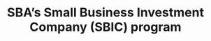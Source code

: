 ---
highlight: "false" 
title: "SBA’s Small Business Investment Company (SBIC) program"
description: "Seeks to stimulate and supplement the flow of private equity capital and long-term loan funds to small businesses, which small business concerns need for the sound financing of their business operations and for their growth, expansion, and modernization when such capital is not available in adequate supply."
url-link: "https://www.govloans.gov/loans/equity-investment-small-business-investment-company-(sbic)-program/"
type: "HTML"
gov-only: "false"
is-external: "true"
publication-date: "January 01, 2023"
reading-time: "10"
resource-type: "information-slick"
filter: "small-business"
audience: "industry-all-businesses"
branded-offerings: "small-business-support"
---